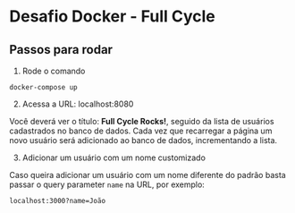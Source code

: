 # Desafio Docker - Full Cycle

## Passos para rodar

1. Rode o comando

```shell
docker-compose up
```

2. Acessa a URL: localhost:8080

Você deverá ver o título: **Full Cycle Rocks!**, seguido da lista de usuários cadastrados no banco de dados.
Cada vez que recarregar a página um novo usuário será adicionado ao banco de dados, incrementando a lista.

3. Adicionar um usuário com um nome customizado

Caso queira adicionar um usuário com um nome diferente do padrão basta passar o query parameter `name` na URL, por exemplo:

```
localhost:3000?name=João
```
